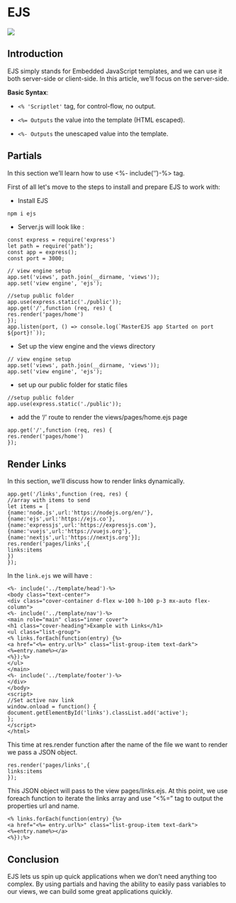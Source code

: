 # EJS

![](https://www.w3jar.com/wp-content/uploads/2019/05/express-js-template-engine.png)

## Introduction

EJS simply stands for Embedded JavaScript templates, and we can use it both server-side or client-side. In this article, we’ll focus on the server-side.

**Basic Syntax**:
* `<% 'Scriptlet'` tag, for control-flow, no output.

* `<%= Outputs` the value into the template (HTML escaped).

* `<%- Outputs` the unescaped value into the template.


## Partials

In this section we’ll learn how to use <%- include(‘’)-%> tag.

First of all let's move to the steps to install and prepare EJS to work with:

* Install EJS

```
npm i ejs
```
* Server.js will look like :

```
const express = require('express')
let path = require('path');
const app = express();
const port = 3000;

// view engine setup
app.set('views', path.join(__dirname, 'views'));
app.set('view engine', 'ejs');

//setup public folder
app.use(express.static('./public'));
app.get('/',function (req, res) {
res.render('pages/home')
});
app.listen(port, () => console.log(`MasterEJS app Started on port ${port}!`));
```

* Set up the view engine and the views directory

```
// view engine setup
app.set('views', path.join(__dirname, 'views'));
app.set('view engine', 'ejs');
```
* set up our public folder for static files

```
//setup public folder
app.use(express.static('./public'));
```

* add the ‘/’ route to render the views/pages/home.ejs page

```
app.get('/',function (req, res) {
res.render('pages/home')
});
```

## Render Links

In this section, we’ll discuss how to render links dynamically.

```
app.get('/links',function (req, res) {
//array with items to send
let items = [
{name:'node.js',url:'https://nodejs.org/en/'},
{name:'ejs',url:'https://ejs.co'},
{name:'expressjs',url:'https://expressjs.com'},
{name:'vuejs',url:'https://vuejs.org'},
{name:'nextjs',url:'https://nextjs.org'}];
res.render('pages/links',{
links:items
})
});
```

In the `link.ejs` we will have :

```
<%- include('../template/head')-%>
<body class="text-center">
<div class="cover-container d-flex w-100 h-100 p-3 mx-auto flex-column">
<%- include('../template/nav')-%>
<main role="main" class="inner cover">
<h1 class="cover-heading">Example with Links</h1>
<ul class="list-group">
<% links.forEach(function(entry) {%>
<a href="<%= entry.url%>" class="list-group-item text-dark"><%=entry.name%></a>
<%});%>
</ul>
</main>
<%- include('../template/footer')-%>
</div>
</body>
<script>
//Set active nav link
window.onload = function() {
document.getElementById('links').classList.add('active');
};
</script>
</html>
```
This time at res.render function after the name of the file we want to render we pass a JSON object.

```
res.render('pages/links',{
links:items
});
```
This JSON object will pass to the view pages/links.ejs. At this point, we use foreach function to iterate the links array and use “<%=” tag to output the properties url and name.

```
<% links.forEach(function(entry) {%>
<a href="<%= entry.url%>" class="list-group-item text-dark"><%=entry.name%></a>
<%});%>
```


## Conclusion

EJS lets us spin up quick applications when we don’t need anything too complex. By using partials and having the ability to easily pass variables to our views, we can build some great applications quickly.